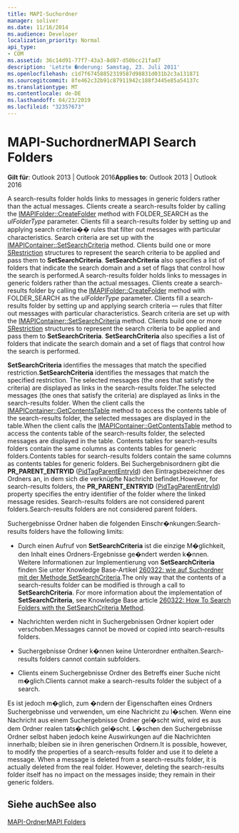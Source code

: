 ```yaml
---
title: MAPI-Suchordner
manager: soliver
ms.date: 11/16/2014
ms.audience: Developer
localization_priority: Normal
api_type:
- COM
ms.assetid: 36c14d91-77f7-43a3-8d87-d50bcc21fad7
description: 'Letzte �nderung: Samstag, 23. Juli 2011'
ms.openlocfilehash: c1d7f67458852319587d98831d031b2c3a131871
ms.sourcegitcommit: 8fe462c32b91c87911942c188f3445e85a54137c
ms.translationtype: MT
ms.contentlocale: de-DE
ms.lasthandoff: 04/23/2019
ms.locfileid: "32357673"
---
```

# <a name="mapi-search-folders"></a><span data-ttu-id="9fa01-103">MAPI-Suchordner</span><span class="sxs-lookup"><span data-stu-id="9fa01-103">MAPI Search Folders</span></span>

  
  
<span data-ttu-id="9fa01-104">**Gilt für**: Outlook 2013 | Outlook 2016</span><span class="sxs-lookup"><span data-stu-id="9fa01-104">**Applies to**: Outlook 2013 | Outlook 2016</span></span> 
  
<span data-ttu-id="9fa01-p101">A search-results folder holds links to messages in generic folders rather than the actual messages. Clients create a search-results folder by calling the [IMAPIFolder::CreateFolder](imapifolder-createfolder.md) method with FOLDER_SEARCH as the  _ulFolderType_ parameter. Clients fill a search-results folder by setting up and applying search criteria�� rules that filter out messages with particular characteristics. Search criteria are set up with the [IMAPIContainer::SetSearchCriteria](imapicontainer-setsearchcriteria.md) method. Clients build one or more [SRestriction](srestriction.md) structures to represent the search criteria to be applied and pass them to **SetSearchCriteria**. **SetSearchCriteria** also specifies a list of folders that indicate the search domain and a set of flags that control how the search is performed.</span><span class="sxs-lookup"><span data-stu-id="9fa01-p101">A search-results folder holds links to messages in generic folders rather than the actual messages. Clients create a search-results folder by calling the [IMAPIFolder::CreateFolder](imapifolder-createfolder.md) method with FOLDER_SEARCH as the  _ulFolderType_ parameter. Clients fill a search-results folder by setting up and applying search criteria — rules that filter out messages with particular characteristics. Search criteria are set up with the [IMAPIContainer::SetSearchCriteria](imapicontainer-setsearchcriteria.md) method. Clients build one or more [SRestriction](srestriction.md) structures to represent the search criteria to be applied and pass them to **SetSearchCriteria**. **SetSearchCriteria** also specifies a list of folders that indicate the search domain and a set of flags that control how the search is performed.</span></span> 
  
 <span data-ttu-id="9fa01-111">**SetSearchCriteria** identifies the messages that match the specified restriction.</span><span class="sxs-lookup"><span data-stu-id="9fa01-111">**SetSearchCriteria** identifies the messages that match the specified restriction.</span></span> <span data-ttu-id="9fa01-112">The selected messages (the ones that satisfy the criteria) are displayed as links in the search-results folder.</span><span class="sxs-lookup"><span data-stu-id="9fa01-112">The selected messages (the ones that satisfy the criteria) are displayed as links in the search-results folder.</span></span> <span data-ttu-id="9fa01-113">When the client calls the [IMAPIContainer::GetContentsTable](imapicontainer-getcontentstable.md) method to access the contents table of the search-results folder, the selected messages are displayed in the table.</span><span class="sxs-lookup"><span data-stu-id="9fa01-113">When the client calls the [IMAPIContainer::GetContentsTable](imapicontainer-getcontentstable.md) method to access the contents table of the search-results folder, the selected messages are displayed in the table.</span></span> <span data-ttu-id="9fa01-114">Contents tables for search-results folders contain the same columns as contents tables for generic folders.</span><span class="sxs-lookup"><span data-stu-id="9fa01-114">Contents tables for search-results folders contain the same columns as contents tables for generic folders.</span></span> <span data-ttu-id="9fa01-115">Bei Suchergebnisordnern gibt die **PR_PARENT_ENTRYID** ([PidTagParentEntryId](pidtagparententryid-canonical-property.md)) den Eintragsbezeichner des Ordners an, in dem sich die verknüpfte Nachricht befindet.</span><span class="sxs-lookup"><span data-stu-id="9fa01-115">However, for search-results folders, the **PR_PARENT_ENTRYID** ([PidTagParentEntryId](pidtagparententryid-canonical-property.md)) property specifies the entry identifier of the folder where the linked message resides.</span></span> <span data-ttu-id="9fa01-116">Search-results folders are not considered parent folders.</span><span class="sxs-lookup"><span data-stu-id="9fa01-116">Search-results folders are not considered parent folders.</span></span>
  
<span data-ttu-id="9fa01-117">Suchergebnisse Ordner haben die folgenden Einschr�nkungen:</span><span class="sxs-lookup"><span data-stu-id="9fa01-117">Search-results folders have the following limits:</span></span>
  
- <span data-ttu-id="9fa01-p103">Durch einen Aufruf von **SetSearchCriteria** ist die einzige M�glichkeit, den Inhalt eines Ordners-Ergebnisse ge�ndert werden k�nnen. Weitere Informationen zur Implementierung von **SetSearchCriteria** finden Sie unter Knowledge Base-Artikel [260322: wie auf Suchordner mit der Methode SetSearchCriteria](https://go.microsoft.com/fwlink/?LinkId=123603).</span><span class="sxs-lookup"><span data-stu-id="9fa01-p103">The only way that the contents of a search-results folder can be modified is through a call to **SetSearchCriteria**. For more information about the implementation of **SetSearchCriteria**, see Knowledge Base article [260322: How To Search Folders with the SetSearchCriteria Method](https://go.microsoft.com/fwlink/?LinkId=123603).</span></span>
    
- <span data-ttu-id="9fa01-120">Nachrichten werden nicht in Suchergebnissen Ordner kopiert oder verschoben.</span><span class="sxs-lookup"><span data-stu-id="9fa01-120">Messages cannot be moved or copied into search-results folders.</span></span>
    
- <span data-ttu-id="9fa01-121">Suchergebnisse Ordner k�nnen keine Unterordner enthalten.</span><span class="sxs-lookup"><span data-stu-id="9fa01-121">Search-results folders cannot contain subfolders.</span></span> 
    
- <span data-ttu-id="9fa01-122">Clients einem Suchergebnisse Ordner des Betreffs einer Suche nicht m�glich.</span><span class="sxs-lookup"><span data-stu-id="9fa01-122">Clients cannot make a search-results folder the subject of a search.</span></span>
    
<span data-ttu-id="9fa01-p104">Es ist jedoch m�glich, zum �ndern der Eigenschaften eines Ordners Suchergebnisse und verwenden, um eine Nachricht zu l�schen. Wenn eine Nachricht aus einem Suchergebnisse Ordner gel�scht wird, wird es aus dem Ordner realen tats�chlich gel�scht. L�schen den Suchergebnisse Ordner selbst haben jedoch keine Auswirkungen auf die Nachrichten innerhalb; bleiben sie in ihren generischen Ordnern.</span><span class="sxs-lookup"><span data-stu-id="9fa01-p104">It is possible, however, to modify the properties of a search-results folder and use it to delete a message. When a message is deleted from a search-results folder, it is actually deleted from the real folder. However, deleting the search-results folder itself has no impact on the messages inside; they remain in their generic folders.</span></span>
  
## <a name="see-also"></a><span data-ttu-id="9fa01-126">Siehe auch</span><span class="sxs-lookup"><span data-stu-id="9fa01-126">See also</span></span>



[<span data-ttu-id="9fa01-127">MAPI-Ordner</span><span class="sxs-lookup"><span data-stu-id="9fa01-127">MAPI Folders</span></span>](mapi-folders.md)

